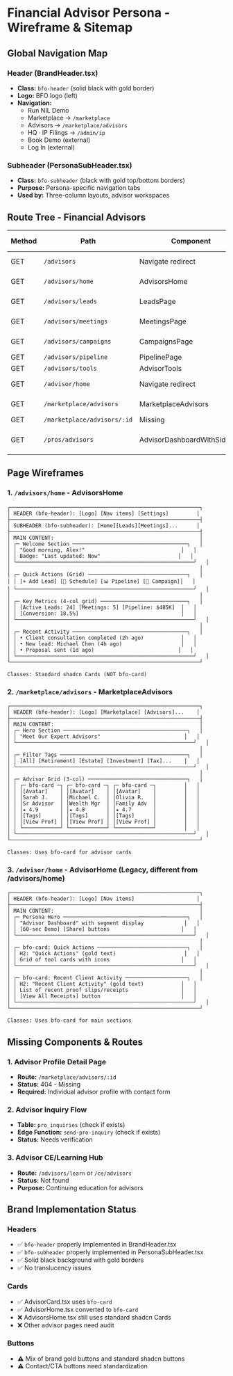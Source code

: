 # Financial Advisor Persona - Wireframe & Sitemap

## Global Navigation Map

### Header (BrandHeader.tsx)
- **Class:** `bfo-header` (solid black with gold border)
- **Logo:** BFO logo (left)
- **Navigation:** 
  - Run NIL Demo
  - Marketplace → `/marketplace`
  - Advisors → `/marketplace/advisors`
  - HQ · IP Filings → `/admin/ip`
  - Book Demo (external)
  - Log In (external)

### Subheader (PersonaSubHeader.tsx)
- **Class:** `bfo-subheader` (black with gold top/bottom borders)
- **Purpose:** Persona-specific navigation tabs
- **Used by:** Three-column layouts, advisor workspaces

## Route Tree - Financial Advisors

| Method | Path | Component | Guard/Public | Page Status | SEO Title |
|--------|------|-----------|--------------|-------------|-----------|
| GET | `/advisors` | Navigate redirect | Public | ✅ 200 | → /advisors/home |
| GET | `/advisors/home` | AdvisorsHome | Public | ✅ 200 | Advisor Dashboard |
| GET | `/advisors/leads` | LeadsPage | Public | ✅ 200 | Leads Management |
| GET | `/advisors/meetings` | MeetingsPage | Public | ✅ 200 | Meetings Schedule |
| GET | `/advisors/campaigns` | CampaignsPage | Public | ✅ 200 | Marketing Campaigns |
| GET | `/advisors/pipeline` | PipelinePage | Public | ✅ 200 | Sales Pipeline |
| GET | `/advisors/tools` | AdvisorTools | Public | ✅ 200 | Advisor Tools |
| GET | `/advisor/home` | Navigate redirect | Public | ✅ 200 | → /advisors/home |
| GET | `/marketplace/advisors` | MarketplaceAdvisors | Public | ✅ 200 | Find Expert Advisors |
| GET | `/marketplace/advisors/:id` | Missing | Public | ❌ 404 | **NEEDS STUB** |
| GET | `/pros/advisors` | AdvisorDashboardWithSideNav | Public | ✅ 200 | Advisor Persona Dashboard |

## Page Wireframes

### 1. `/advisors/home` - AdvisorsHome
```
┌─────────────────────────────────────────────────────────────┐
│ HEADER (bfo-header): [Logo] [Nav items] [Settings]         │
├─────────────────────────────────────────────────────────────┤
│ SUBHEADER (bfo-subheader): [Home][Leads][Meetings]...      │
├─────────────────────────────────────────────────────────────┤
│ MAIN CONTENT:                                               │
│ ┌─ Welcome Section ─────────────────────────────────────┐   │
│ │ "Good morning, Alex!"                               │   │
│ │ Badge: "Last updated: Now"                         │   │
│ └─────────────────────────────────────────────────────────┘   │
│                                                             │
│ ┌─ Quick Actions (Grid) ────────────────────────────────┐   │
│ │ [+ Add Lead] [📅 Schedule] [📊 Pipeline] [🎯 Campaign]│   │
│ └─────────────────────────────────────────────────────────┘   │
│                                                             │
│ ┌─ Key Metrics (4-col grid) ────────────────────────────┐   │
│ │ [Active Leads: 24] [Meetings: 5] [Pipeline: $485K]  │   │
│ │ [Conversion: 18.5%]                                 │   │
│ └─────────────────────────────────────────────────────────┘   │
│                                                             │
│ ┌─ Recent Activity ─────────────────────────────────────┐   │
│ │ • Client consultation completed (2h ago)            │   │
│ │ • New lead: Michael Chen (4h ago)                   │   │
│ │ • Proposal sent (1d ago)                           │   │
│ └─────────────────────────────────────────────────────────┘   │
└─────────────────────────────────────────────────────────────┘

Classes: Standard shadcn Cards (NOT bfo-card)
```

### 2. `/marketplace/advisors` - MarketplaceAdvisors
```
┌─────────────────────────────────────────────────────────────┐
│ HEADER (bfo-header): [Logo] [Marketplace] [Advisors]...    │
├─────────────────────────────────────────────────────────────┤
│ MAIN CONTENT:                                               │
│ ┌─ Hero Section ────────────────────────────────────────┐   │
│ │ "Meet Our Expert Advisors"                           │   │
│ └─────────────────────────────────────────────────────────┘   │
│                                                             │
│ ┌─ Filter Tags ─────────────────────────────────────────┐   │
│ │ [All] [Retirement] [Estate] [Investment] [Tax]...    │   │
│ └─────────────────────────────────────────────────────────┘   │
│                                                             │
│ ┌─ Advisor Grid (3-col) ────────────────────────────────┐   │
│ │ ┌─ bfo-card ─┐ ┌─ bfo-card ─┐ ┌─ bfo-card ─┐         │   │
│ │ │[Avatar]    │ │[Avatar]    │ │[Avatar]    │         │   │
│ │ │Sarah J.    │ │Michael C.  │ │Olivia R.   │         │   │
│ │ │Sr Advisor  │ │Wealth Mgr  │ │Family Adv  │         │   │
│ │ │★ 4.9       │ │★ 4.8       │ │★ 4.7       │         │   │
│ │ │[Tags]      │ │[Tags]      │ │[Tags]      │         │   │
│ │ │[View Prof] │ │[View Prof] │ │[View Prof] │         │   │
│ │ └────────────┘ └────────────┘ └────────────┘         │   │
│ └─────────────────────────────────────────────────────────┘   │
└─────────────────────────────────────────────────────────────┘

Classes: Uses bfo-card for advisor cards
```

### 3. `/advisor/home` - AdvisorHome (Legacy, different from /advisors/home)
```
┌─────────────────────────────────────────────────────────────┐
│ HEADER (bfo-header): [Logo] [Nav items]                    │
├─────────────────────────────────────────────────────────────┤
│ MAIN CONTENT:                                               │
│ ┌─ Persona Hero ────────────────────────────────────────┐   │
│ │ "Advisor Dashboard" with segment display             │   │
│ │ [60-sec Demo] [Share] buttons                       │   │
│ └─────────────────────────────────────────────────────────┘   │
│                                                             │
│ ┌─ bfo-card: Quick Actions ─────────────────────────────┐   │
│ │ H2: "Quick Actions" (gold text)                      │   │
│ │ Grid of tool cards with icons                       │   │
│ └─────────────────────────────────────────────────────────┘   │
│                                                             │
│ ┌─ bfo-card: Recent Client Activity ────────────────────┐   │
│ │ H2: "Recent Client Activity" (gold text)            │   │
│ │ List of recent proof slips/receipts                 │   │
│ │ [View All Receipts] button                          │   │
│ └─────────────────────────────────────────────────────────┘   │
└─────────────────────────────────────────────────────────────┘

Classes: Uses bfo-card for main sections
```

## Missing Components & Routes

### 1. Advisor Profile Detail Page
- **Route:** `/marketplace/advisors/:id`
- **Status:** 404 - Missing
- **Required:** Individual advisor profile with contact form

### 2. Advisor Inquiry Flow
- **Table:** `pro_inquiries` (check if exists)
- **Edge Function:** `send-pro-inquiry` (check if exists)
- **Status:** Needs verification

### 3. Advisor CE/Learning Hub
- **Route:** `/advisors/learn` or `/ce/advisors`
- **Status:** Not found
- **Purpose:** Continuing education for advisors

## Brand Implementation Status

### Headers
- ✅ `bfo-header` properly implemented in BrandHeader.tsx
- ✅ `bfo-subheader` properly implemented in PersonaSubHeader.tsx
- ✅ Solid black background with gold borders
- ✅ No translucency issues

### Cards
- ✅ AdvisorCard.tsx uses `bfo-card`
- ✅ AdvisorHome.tsx converted to `bfo-card`
- ❌ AdvisorsHome.tsx still uses standard shadcn Cards
- ❌ Other advisor pages need audit

### Buttons
- ⚠️ Mix of brand gold buttons and standard shadcn buttons
- ⚠️ Contact/CTA buttons need standardization